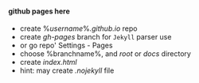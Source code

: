 #### github pages here

* create %_username_%_.github.io_ repo
* create _gh-pages_ branch for `Jekyll` parser use
* or go repo' Settings - Pages
* choose %branchname%, and _root_ or _docs_ directory
* create _index.html_ 
* hint: may create _.nojekyll_ file
